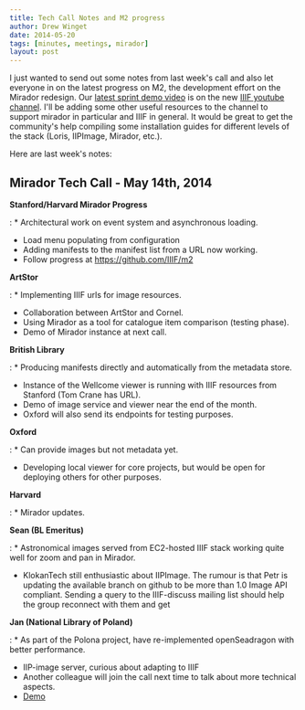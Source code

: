 ```yaml
---
title: Tech Call Notes and M2 progress
author: Drew Winget
date: 2014-05-20
tags: [minutes, meetings, mirador]
layout: post
---
```


I just wanted to send out some notes from last week's call and also let everyone in on the latest progress on M2, the development effort on the Mirador redesign. Our [latest sprint demo video](https://www.youtube.com/watch?v=jtlwRbVyOKE) is on the new [IIIF youtube channel](https://www.youtube.com/channel/UClcQIkLdYra7ZnOmMJnC5OA). I'll be adding some other useful resources to the channel to support mirador in particular and IIIF in general. It would be great to get the community's help compiling some installation guides for different levels of the stack (Loris, IIPImage, Mirador, etc.). 

Here are last week's notes:

## Mirador Tech Call - May 14th, 2014

__Stanford/Harvard Mirador Progress__

: * Architectural work on event system and asynchronous loading.
 * Load menu populating from configuration
 * Adding manifests to the manifest list from a URL now working.
 * Follow progress at https://github.com/IIIF/m2

__ArtStor__

: * Implementing IIIF urls for image resources.
 * Collaboration between ArtStor and Cornel.
 * Using Mirador as a tool for catalogue item comparison (testing phase).
 * Demo of Mirador instance at next call.

__British Library__

: * Producing manifests directly and automatically from the metadata store.
 * Instance of the Wellcome viewer is running with IIIF resources from Stanford (Tom Crane has URL).
 * Demo of image service and viewer near the end of the month.
 * Oxford will also send its endpoints for testing purposes.

__Oxford__

: * Can provide images but not metadata yet.
 * Developing local viewer for core projects, but would be open for deploying others for other purposes.

__Harvard__

: * Mirador updates.

__Sean (BL Emeritus)__

: * Astronomical images served from EC2-hosted IIIF stack working quite well for zoom and pan in Mirador.
 * KlokanTech still enthusiastic about IIPImage. The rumour is that Petr is updating the available branch on github to be more than 1.0 Image API compliant. Sending a query to the IIIF-discuss mailing list should help the group reconnect with them and get

__Jan (National Library of Poland)__

: * As part of the Polona project, have re-implemented openSeadragon with better performance.
 * IIP-image server, curious about adapting to IIIF
 * Another colleague will join the call next time to talk about more technical aspects.
 * [Demo](http://www.polona.pl/item/717521/50/) 

